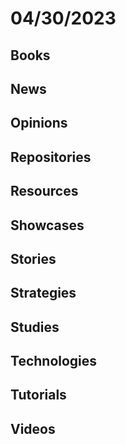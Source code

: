 # 04/30/2023

## Books

## News

## Opinions

## Repositories

## Resources

## Showcases

## Stories

## Strategies

## Studies

## Technologies

## Tutorials

## Videos
